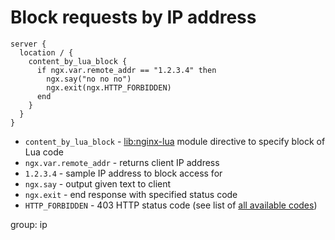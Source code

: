 # Block requests by IP address

```nginx
server {
  location / {
    content_by_lua_block {
      if ngx.var.remote_addr == "1.2.3.4" then
        ngx.say("no no no")
        ngx.exit(ngx.HTTP_FORBIDDEN)
      end
    }
  }
}
```

- `content_by_lua_block` - [lib:nginx-lua](/nginx-lua/how-to-install-nginx-lua-module-in-ubuntu-ubuntuversion) module directive to specify block of Lua code
- `ngx.var.remote_addr` - returns client IP address
- `1.2.3.4` - sample IP address to block access for
- `ngx.say` - output given text to client
- `ngx.exit` - end response with specified status code
- `HTTP_FORBIDDEN` - 403 HTTP status code (see list of [all available codes](https://github.com/openresty/lua-nginx-module#http-status-constants))

group: ip



